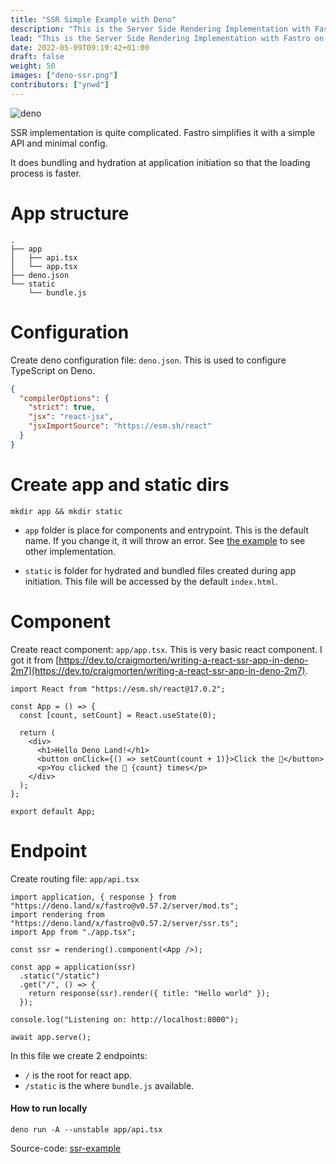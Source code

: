 ```yaml
---
title: "SSR Simple Example with Deno"
description: "This is the Server Side Rendering Implementation with Fastro on Deno."
lead: "This is the Server Side Rendering Implementation with Fastro on Deno."
date: 2022-05-09T09:19:42+01:00
draft: false
weight: 50
images: ["deno-ssr.png"]
contributors: ["ynwd"]
---
```


![deno](https://deno.land/v1.png)

SSR implementation is quite complicated. Fastro simplifies it with a simple API and minimal config.

It does bundling and hydration at application initiation so that the loading process is faster.

# App structure

```shell
.
├── app
│   ├── api.tsx
│   └── app.tsx
├── deno.json
└── static
    └── bundle.js
```

# Configuration

Create deno configuration file: `deno.json`. This is used to configure TypeScript on Deno.

```json
{
  "compilerOptions": {
    "strict": true,
    "jsx": "react-jsx",
    "jsxImportSource": "https://esm.sh/react"
  }
}
```

# Create app and static dirs

```shell
mkdir app && mkdir static
```

- `app` folder is place for components and entrypoint. This is the default name. If you change it, it will throw an error. See [the example](https://github.com/fastrodev/fastro/blob/main/examples/ssr/api.tsx) to see other implementation.

- `static` is folder for hydrated and bundled files created during app initiation. This file will be accessed by the default `index.html`.

# Component

Create react component: `app/app.tsx`. This is very basic react component. I got it from [https://dev.to/craigmorten/writing-a-react-ssr-app-in-deno-2m7](https://dev.to/craigmorten/writing-a-react-ssr-app-in-deno-2m7).

```tsx
import React from "https://esm.sh/react@17.0.2";

const App = () => {
  const [count, setCount] = React.useState(0);

  return (
    <div>
      <h1>Hello Deno Land!</h1>
      <button onClick={() => setCount(count + 1)}>Click the 🦕</button>
      <p>You clicked the 🦕 {count} times</p>
    </div>
  );
};

export default App;

```

# Endpoint

Create routing file: `app/api.tsx`

```tsx
import application, { response } from "https://deno.land/x/fastro@v0.57.2/server/mod.ts";
import rendering from "https://deno.land/x/fastro@v0.57.2/server/ssr.ts";
import App from "./app.tsx";

const ssr = rendering().component(<App />);

const app = application(ssr)
  .static("/static")
  .get("/", () => {
    return response(ssr).render({ title: "Hello world" });
  });

console.log("Listening on: http://localhost:8000");

await app.serve();
```

In this file we create 2 endpoints:
- `/` is the root for react app.
- `/static` is the where `bundle.js` available.

#### How to run locally

```shell
deno run -A --unstable app/api.tsx
```

Source-code: [ssr-example](https://github.com/fastrodev/ssr-example)
